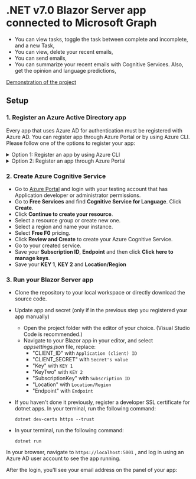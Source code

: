 # .NET v7.0 Blazor Server app connected to Microsoft Graph

- You can view tasks, toggle the task between complete and incomplete, and a new Task,
- You can view, delete your recent emails,
- You can send emails,
- You can summarize your recent emails with Cognitive Services. Also, get the opinion and language predictions,

[Demonstration of the project](https://clipchamp.com/watch/D0olACYuqPg)

## Setup

### 1. Register an Azure Active Directory app

Every app that uses Azure AD for authentication must be registered with Azure AD. You can register app through Azure Portal or by using Azure CLI. Please follow one of the options to register your app:

<details>
  <summary>Option 1: Register an app by using Azure CLI</summary>

* [Install Azure CLI](https://learn.microsoft.com/cli/azure/install-azure-cli?view=azure-cli-latest) if you haven't already.
* Register your app on Microsoft Azure, by creating a new Azure AD app registration:
  * <details>
      <summary>On macOS/Linux/in Bash</summary>

    * Open terminal and change the working directory to the root of this project
    * To make the setup script executable, run `chmod +x ./setup.sh`
    * To register the app, run `./setup.sh`
    * When prompted, sign in with your **Microsoft 365 developer sandbox account**

    </details>
  * <details>
      <summary>On Windows/in PowerShell</summary>

    * Open PowerShell and change the working directory to the root of this project
    * To register the app, run `.\setup.ps1`
    * When prompted, sign in with your **Microsoft 365 developer sandbox account**

    </details>

</details>

<details>

  <summary>Option 2: Register an app through Azure Portal</summary>

* Go to [Azure Portal](https://portal.azure.com) and login with your testing account that has Application developer or administrator permissions.
* Select **Azure Active Directory**, and select **App Registrations** from the left side bar. Then select **+ New registration**.
* Give any name to your app. For **Supported account types**, select **Accounts in any organizational directory (Any Azure AD directory - Multitenant) and personal Microsoft accounts (e.g. Skype, Xbox)**.
* Set the **Redirect URI** drop down to **Web** and enter `https://localhost:5001/signin-oidc`. Then, select **Register**.
* Select **Certificates & secrets** tab in your registered app, and then **Client secrets**. Create a **New client secret** that never expires.

Make note of the **secret's value** as you'll use it in the next step. Also, navigate to **Overview tab** and make a note of the **Application (client) ID** and **Directory (tenant) ID**. You'll use them in the next steps.

</details>

### 2. Create Azure Cognitive Service

* Go to [Azure Portal](https://portal.azure.com) and login with your testing account that has Application developer or administrator permissions.
* Go to **Free Services** and find **Cognitive Service for Language**. Click **Create**.
* Click **Continue to create your resource**.
* Select a resource group or create new one.
* Select a region and name your instance.
* Select **Free F0** pricing.
* Click **Review and Create** to create your Azure Cognitive Service.
* Go to your created service.
* Save your **Subscription ID**, **Endpoint** and then click **Click here to manage keys**.
* Save your **KEY 1**, **KEY 2** and **Location/Region**

### 3. Run your Blazor Server app

* Clone the repository to your local workspace or directly download the source code.
* Update app and secret (only if in the previous step you registered your app manually)
  * Open the project folder with the editor of your choice. (Visual Studio Code is recommended.)
  * Navigate to your Blazor app in your editor, and select *appsettings.json* file, replace:
    * "CLIENT_ID" with `Application (client) ID`
    * "CLIENT_SECRET" with `Secret's value`
    * "Key" with `KEY 1`
    * "KeyTwo" with `KEY 2`
    * "SubscriptionKey" with `Subscription ID`
    * "Location" with `Location/Region`
    * "Endpoint" with `Endpoint`
    
* If you haven't done it previously, register a developer SSL certificate for dotnet apps. In your terminal, run the following command:

  ```dotnetcli
  dotnet dev-certs https --trust
  ```

* In your terminal, run the following command:

  ```dotnetcli
  dotnet run
  ```

In your browser, navigate to `https://localhost:5001` , and log in using an Azure AD user account to see the app running.

After the login, you'll see your email address on the panel of your app:

